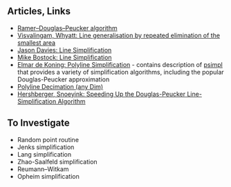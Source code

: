 ## Articles, Links
* [Ramer–Douglas–Peucker algorithm](https://en.wikipedia.org/wiki/Ramer%E2%80%93Douglas%E2%80%93Peucker_algorithm)
* [Visvalingam, Whyatt: Line generalisation by repeated elimination of the smallest area](https://hydra.hull.ac.uk/assets/hull:8338/content)
* [Jason Davies: Line Simplification](https://www.jasondavies.com/simplify/)
* [Mike Bostock: Line Simplification](https://bost.ocks.org/mike/simplify/)
* [Elmar de Koning: Polyline Simplification](https://www.codeproject.com/Articles/114797/Polyline-Simplification) - contains description of [psimpl](http://psimpl.sourceforge.net/) that provides a variety of simplification algorithms, including the popular Douglas-Peucker approximation 
* [Polyline Decimation (any Dim)](http://geomalgorithms.com/a16-_decimate-1.html)
* [Hershberger, Snoeyink: Speeding Up the Douglas-Peucker Line-Simplification Algorithm](http://citeseerx.ist.psu.edu/viewdoc/summary?doi=10.1.1.17.6932)

## To Investigate
* Random point routine
* Jenks simplification
* Lang simplification
* Zhao-Saalfeld simplification
* Reumann–Witkam
* Opheim simplification
